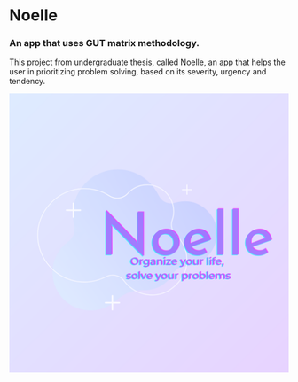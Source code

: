 # Noelle
### An app that uses GUT matrix methodology.
This project from undergraduate thesis, called Noelle, an app that helps the user in prioritizing problem solving, based on its severity, urgency and tendency.

![Noelle logo app](https://github.com/lonelypi/noelle/blob/master/noelle-project/Assets.xcassets/Image.imageset/noelle_app_icon.png?raw=true)
